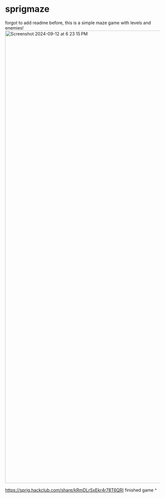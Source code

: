 # sprigmaze


forgot to add readme before, this is a simple maze game with levels and enemies!
<img width="1470" alt="Screenshot 2024-09-12 at 6 23 15 PM" src="https://github.com/user-attachments/assets/ff18e4ea-c8f9-4282-93bf-982cb1ce4a4a">

https://sprig.hackclub.com/share/kRmDLrSxEkr4r78T6QRI
finished game ^
